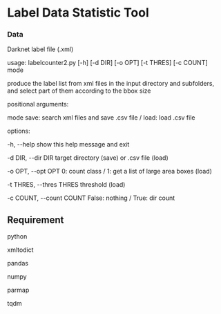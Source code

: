 # Label Data Statistic Tool

### Data
Darknet label file (.xml)

usage: labelcounter2.py [-h] [-d DIR] [-o OPT] [-t THRES] [-c COUNT] mode

produce the label list from xml files in the input directory and subfolders, and select part of them according to the bbox size

positional arguments:

mode                  save: search xml files and save .csv file / load: load .csv file

options:

-h, --help                  show this help message and exit

-d DIR, --dir DIR           target directory (save) or .csv file (load)

-o OPT, --opt OPT           0: count class / 1: get a list of large area boxes (load)

-t THRES, --thres THRES     threshold (load)

-c COUNT, --count COUNT     False: nothing / True: dir count 

## Requirement

python

xmltodict

pandas

numpy

parmap

tqdm
